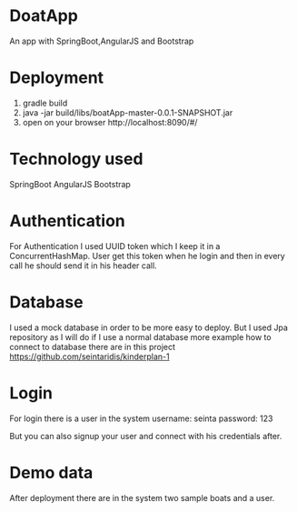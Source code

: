 # DoatApp
An app with SpringBoot,AngularJS and Bootstrap 


# Deployment

1) gradle build
2) java -jar build/libs/boatApp-master-0.0.1-SNAPSHOT.jar
3) open on your browser http://localhost:8090/#/

# Technology used
SpringBoot
AngularJS
Bootstrap

# Authentication
For Authentication I used UUID token which  I keep it in  a ConcurrentHashMap.
User get this token when he login and then in every call he should send it in his header call.


# Database
I used a mock database in order to be more easy to deploy.
But I used Jpa repository as I will do if I use a normal database more example how to connect to database there are in this project https://github.com/seintaridis/kinderplan-1


# Login
For login there is a user in the system
username: seinta
password: 123

But you can also signup your user and connect with his credentials after.


# Demo data
After deployment there are in the system two sample boats and a user.
